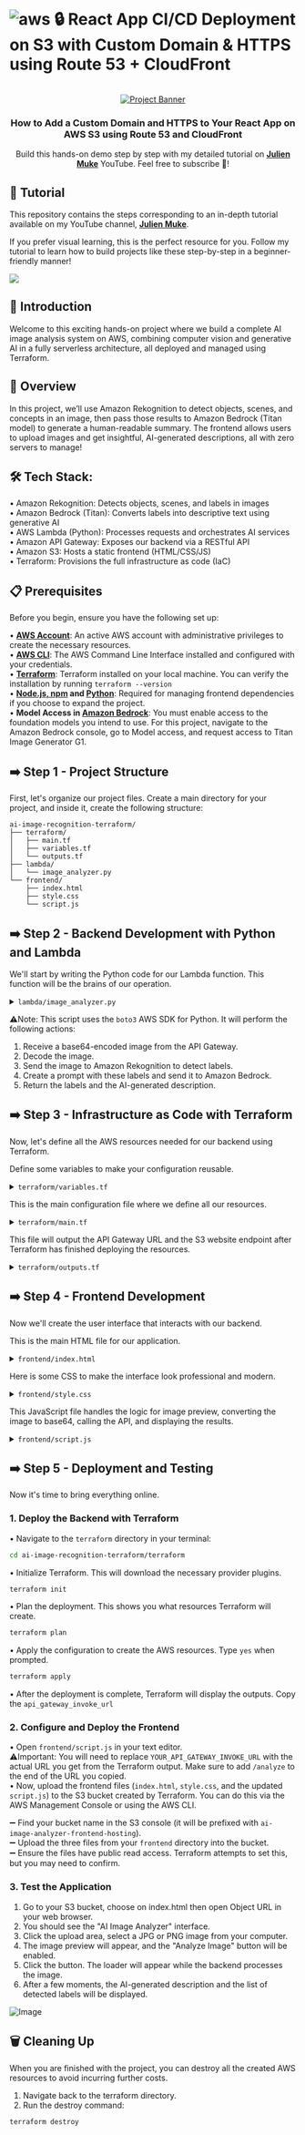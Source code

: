 # ![aws](https://github.com/julien-muke/Search-Engine-Website-using-AWS/assets/110755734/01cd6124-8014-4baa-a5fe-bd227844d263) 🔒 React App CI/CD Deployment on S3 with Custom Domain & HTTPS using Route 53 + CloudFront

<div align="center">

  <br />
    <a href="https://youtu.be/o4fNDCAqyzM" target="_blank">
      <img src="https://github.com/user-attachments/assets/3689d473-83a3-4304-9751-9cd68dcb9fc6" alt="Project Banner">
    </a>
  <br />

<h3 align="center">How to Add a Custom Domain and HTTPS to Your React App on AWS S3 using Route 53 and CloudFront</h3>

   <div align="center">
     Build this hands-on demo step by step with my detailed tutorial on <a href="http://www.youtube.com/@julienmuke/videos" target="_blank"><b>Julien Muke</b></a> YouTube. Feel free to subscribe 🔔!
    </div>
</div>

## 🚨 Tutorial

This repository contains the steps corresponding to an in-depth tutorial available on my YouTube
channel, <a href="http://www.youtube.com/@julienmuke/videos" target="_blank"><b>Julien Muke</b></a>.

If you prefer visual learning, this is the perfect resource for you. Follow my tutorial to learn how to build projects
like these step-by-step in a beginner-friendly manner!

<a href="https://youtu.be/o4fNDCAqyzM" target="_blank"><img src="https://github.com/sujatagunale/EasyRead/assets/151519281/1736fca5-a031-4854-8c09-bc110e3bc16d" /></a>

## <a name="introduction">🤖 Introduction</a>

Welcome to this exciting hands-on project where we build a complete AI image analysis system on AWS, combining computer vision and generative AI in a fully serverless architecture, all deployed and managed using Terraform.


## <a name="steps">🔎 Overview </a>
 
In this project, we’ll use Amazon Rekognition to detect objects, scenes, and concepts in an image, then pass those results to Amazon Bedrock (Titan model) to generate a human-readable summary. The frontend allows users to upload images and get insightful, AI-generated descriptions, all with zero servers to manage!

## <a name="steps">🛠 Tech Stack: </a>

• Amazon Rekognition: Detects objects, scenes, and labels in images<br>
• Amazon Bedrock (Titan): Converts labels into descriptive text using generative AI<br>
• AWS Lambda (Python): Processes requests and orchestrates AI services<br>
• Amazon API Gateway: Exposes our backend via a RESTful API<br>
• Amazon S3: Hosts a static frontend (HTML/CSS/JS)<br>
• Terraform: Provisions the full infrastructure as code (IaC)<br>

## <a name="pre">📋 Prerequisites </a>

Before you begin, ensure you have the following set up:
 
• **[AWS Account](https://aws.amazon.com/resources/create-account/)**: An active AWS account with administrative privileges to create the necessary resources.<br>
• **[AWS CLI](https://docs.aws.amazon.com/streams/latest/dev/setup-awscli.html)**: The AWS Command Line Interface installed and configured with your credentials.<br>
• **[Terraform](https://developer.hashicorp.com/terraform/install)**: Terraform installed on your local machine. You can verify the installation by running `terraform --version`<br>
• **[Node.js, npm](https://nodejs.org/en/download) and [Python](https://www.python.org/downloads/)**: Required for managing frontend dependencies if you choose to expand the project.<br>
• **Model Access in [Amazon Bedrock](https://aws.amazon.com/bedrock/)**: You must enable access to the foundation models you intend to use. For this project, navigate to the Amazon Bedrock console, go to Model access, and request access to Titan Image Generator G1.<br>

## ➡️ Step 1 - Project Structure

First, let's organize our project files. Create a main directory for your project, and inside it, create the following structure:

    ai-image-recognition-terraform/
    ├── terraform/
    │   ├── main.tf
    │   ├── variables.tf
    │   └── outputs.tf
    ├── lambda/
    │   └── image_analyzer.py
    └── frontend/
        ├── index.html
        ├── style.css
        └── script.js

## ➡️ Step 2 - Backend Development with Python and Lambda

We'll start by writing the Python code for our Lambda function. This function will be the brains of our operation.

<details>
<summary><code>lambda/image_analyzer.py</code></summary>

```py
import json
import boto3
import base64

# Initialize AWS clients
rekognition = boto3.client('rekognition')
bedrock_runtime = boto3.client('bedrock-runtime')

def lambda_handler(event, context):
    """
    This Lambda function analyzes an image provided as a base64 encoded string.
    It uses Rekognition to detect labels and Bedrock (Titan) to generate a
    human-readable description.
    """
    try:
        # Get the base64 encoded image from the request body
        body = json.loads(event.get('body', '{}'))
        image_base64 = body.get('image')

        if not image_base64:
            return {
                'statusCode': 400,
                'body': json.dumps({'error': 'No image provided in the request body.'})
            }

        # Decode the base64 string
        image_bytes = base64.b64decode(image_base64)

        # 1. Analyze image with AWS Rekognition
        rekognition_response = rekognition.detect_labels(
            Image={'Bytes': image_bytes},
            MaxLabels=10,
            MinConfidence=80
        )
        labels = [label['Name'] for label in rekognition_response['Labels']]

        if not labels:
             return {
                'statusCode': 200,
                'body': json.dumps({
                    'labels': [],
                    'description': "Could not detect any labels with high confidence. Please try another image."
                })
            }

        # 2. Enhance results with Amazon Bedrock
        # Create a prompt for the Titan model
        prompt = f"Based on the following labels detected in an image: {', '.join(labels)}. Please generate a single, descriptive sentence about the image."

        # Configure the payload for the Bedrock model
        bedrock_payload = {
            "inputText": prompt,
            "textGenerationConfig": {
                "maxTokenCount": 100,
                "stopSequences": [],
                "temperature": 0.7,
                "topP": 0.9
            }
        }

        # Invoke the Bedrock model
        bedrock_response = bedrock_runtime.invoke_model(
            body=json.dumps(bedrock_payload),
            modelId='amazon.titan-text-express-v1',
            contentType='application/json',
            accept='application/json'
        )

        response_body = json.loads(bedrock_response['body'].read())
        description = response_body['results'][0]['outputText'].strip()

        # 3. Return the results
        return {
            'statusCode': 200,
            'headers': {
                'Access-Control-Allow-Origin': '*', # Enable CORS
                'Access-Control-Allow-Headers': 'Content-Type',
                'Access-Control-Allow-Methods': 'OPTIONS,POST'
            },
            'body': json.dumps({
                'labels': labels,
                'description': description
            })
        }

    except Exception as e:
        return {
            'statusCode': 500,
            'body': json.dumps({'error': str(e)})
        }
```
</details>

⚠️Note: This script uses the `boto3` AWS SDK for Python. It will perform the following actions:
1. Receive a base64-encoded image from the API Gateway.
2. Decode the image.
3. Send the image to Amazon Rekognition to detect labels.
4. Create a prompt with these labels and send it to Amazon Bedrock.
5. Return the labels and the AI-generated description.


## ➡️ Step 3 - Infrastructure as Code with Terraform

Now, let's define all the AWS resources needed for our backend using Terraform.

Define some variables to make your configuration reusable.

<details>
<summary><code>terraform/variables.tf</code></summary>

```tf
variable "aws_region" {
  description = "The AWS region to deploy resources in."
  type        = string
  default     = "us-east-1"
}

variable "project_name" {
  description = "A unique name for the project to prefix resources."
  type        = string
  default     = "ai-image-analyzer"
}

variable "environment" {
  description = "Deployment environment (e.g., dev, staging, prod)."
  type        = string
  default     = "dev"
}
```
</details>

This is the main configuration file where we define all our resources.

<details>
<summary><code>terraform/main.tf</code></summary>

```tf
# ==============================================================================
# Provider Configuration
# ==============================================================================
terraform {
  required_providers {
    aws = {
      source  = "hashicorp/aws"
      version = "~> 5.0"
    }
  }
}

provider "aws" {
  region = var.aws_region
}

# ==============================================================================
# IAM Role and Policies for Lambda
# ==============================================================================
resource "aws_iam_role" "lambda_exec_role" {
  name = "${var.project_name}-lambda-exec-role"

  assume_role_policy = jsonencode({
    Version = "2012-10-17",
    Statement = [{
      Action = "sts:AssumeRole",
      Effect = "Allow",
      Principal = {
        Service = "lambda.amazonaws.com"
      }
    }]
  })
}

resource "aws_iam_policy" "lambda_logging_policy" {
  name        = "${var.project_name}-lambda-logging-policy"
  description = "IAM policy for Lambda to write logs to CloudWatch"

  policy = jsonencode({
    Version = "2012-10-17",
    Statement = [{
      Action = [
        "logs:CreateLogGroup",
        "logs:CreateLogStream",
        "logs:PutLogEvents"
      ],
      Effect   = "Allow",
      Resource = "arn:aws:logs:*:*:*"
    }]
  })
}

resource "aws_iam_policy" "lambda_ai_services_policy" {
  name        = "${var.project_name}-ai-services-policy"
  description = "IAM policy for Lambda to access Rekognition and Bedrock"

  policy = jsonencode({
    Version = "2012-10-17",
    Statement = [
      {
        Action   = "rekognition:DetectLabels",
        Effect   = "Allow",
        Resource = "*"
      },
      {
        Action   = "bedrock:InvokeModel",
        Effect   = "Allow",
        Resource = "arn:aws:bedrock:${var.aws_region}::foundation-model/amazon.titan-text-express-v1"
      }
    ]
  })
}

resource "aws_iam_role_policy_attachment" "lambda_logs_attach" {
  role       = aws_iam_role.lambda_exec_role.name
  policy_arn = aws_iam_policy.lambda_logging_policy.arn
}

resource "aws_iam_role_policy_attachment" "lambda_ai_services_attach" {
  role       = aws_iam_role.lambda_exec_role.name
  policy_arn = aws_iam_policy.lambda_ai_services_policy.arn
}

# ==============================================================================
# Lambda Function
# ==============================================================================
data "archive_file" "lambda_zip" {
  type        = "zip"
  source_dir  = "../lambda/"
  output_path = "${path.module}/image_analyzer.zip"
}

resource "aws_lambda_function" "image_analyzer_lambda" {
  filename      = data.archive_file.lambda_zip.output_path
  function_name = "${var.project_name}-function"
  role          = aws_iam_role.lambda_exec_role.arn
  handler       = "image_analyzer.lambda_handler"
  runtime       = "python3.9"
  timeout       = 30
  source_code_hash = data.archive_file.lambda_zip.output_base64sha256
}

# ==============================================================================
# API Gateway (Simplified for Lambda Proxy)
# ==============================================================================
resource "aws_api_gateway_rest_api" "api" {
  name        = "${var.project_name}-api"
  description = "API for the Image Analyzer"
}

resource "aws_api_gateway_resource" "resource" {
  rest_api_id = aws_api_gateway_rest_api.api.id
  parent_id   = aws_api_gateway_rest_api.api.root_resource_id
  path_part   = "analyze"
}

resource "aws_api_gateway_method" "method" {
  rest_api_id   = aws_api_gateway_rest_api.api.id
  resource_id   = aws_api_gateway_resource.resource.id
  http_method   = "POST"
  authorization = "NONE"
}

resource "aws_api_gateway_integration" "integration" {
  rest_api_id             = aws_api_gateway_rest_api.api.id
  resource_id             = aws_api_gateway_resource.resource.id
  http_method             = aws_api_gateway_method.method.http_method
  integration_http_method = "POST"
  type                    = "AWS_PROXY"
  uri                     = aws_lambda_function.image_analyzer_lambda.invoke_arn
}

# This OPTIONS method is still needed for the browser's preflight request for CORS
resource "aws_api_gateway_method" "options_method" {
  rest_api_id   = aws_api_gateway_rest_api.api.id
  resource_id   = aws_api_gateway_resource.resource.id
  http_method   = "OPTIONS"
  authorization = "NONE"
}

resource "aws_api_gateway_integration" "options_integration" {
  rest_api_id = aws_api_gateway_rest_api.api.id
  resource_id = aws_api_gateway_resource.resource.id
  http_method = aws_api_gateway_method.options_method.http_method
  type        = "MOCK"

  # The MOCK integration returns a success response with the necessary headers.
  request_templates = {
    "application/json" = "{\"statusCode\": 200}"
  }
}

resource "aws_api_gateway_method_response" "options_response" {
  rest_api_id = aws_api_gateway_rest_api.api.id
  resource_id = aws_api_gateway_resource.resource.id
  http_method = aws_api_gateway_method.options_method.http_method
  status_code = "200"

  response_parameters = {
    "method.response.header.Access-Control-Allow-Headers" = true,
    "method.response.header.Access-Control-Allow-Methods" = true,
    "method.response.header.Access-Control-Allow-Origin"  = true
  }
}

resource "aws_api_gateway_integration_response" "options_integration_response" {
  rest_api_id = aws_api_gateway_rest_api.api.id
  resource_id = aws_api_gateway_resource.resource.id
  http_method = aws_api_gateway_method.options_method.http_method
  status_code = aws_api_gateway_method_response.options_response.status_code

  response_parameters = {
    "method.response.header.Access-Control-Allow-Headers" = "'Content-Type,X-Amz-Date,Authorization,X-Api-Key,X-Amz-Security-Token'",
    "method.response.header.Access-Control-Allow-Methods" = "'OPTIONS,POST'",
    "method.response.header.Access-Control-Allow-Origin"  = "'*'"
  }
  depends_on = [aws_api_gateway_integration.options_integration]
}

# --- Deployment Resources ---

resource "aws_lambda_permission" "api_gateway_permission" {
  statement_id  = "AllowAPIGatewayInvoke"
  action        = "lambda:InvokeFunction"
  function_name = aws_lambda_function.image_analyzer_lambda.function_name
  principal     = "apigateway.amazonaws.com"
  source_arn    = "${aws_api_gateway_rest_api.api.execution_arn}/*/*"
}

resource "aws_api_gateway_deployment" "deployment" {
  rest_api_id = aws_api_gateway_rest_api.api.id

  # This ensures a new deployment happens when any part of the API changes.
   triggers = {
    redeployment = sha1(jsonencode([
      aws_api_gateway_resource.resource.id,
      aws_api_gateway_method.method.id,
      aws_api_gateway_integration.integration.id,
    ]))
  }
  lifecycle {
    create_before_destroy = true
  }
}

resource "aws_api_gateway_stage" "stage" {
  deployment_id = aws_api_gateway_deployment.deployment.id
  rest_api_id   = aws_api_gateway_rest_api.api.id
  stage_name    = "v1"
}

# ==============================================================================
# S3 Bucket for Frontend Hosting (Modern Syntax)
# ==============================================================================

resource "random_id" "bucket_suffix" {
  byte_length = 8
}

resource "aws_s3_bucket" "frontend_bucket" {
  bucket = "${var.project_name}-frontend-${random_id.bucket_suffix.hex}"
  force_destroy = true

  tags = {
    Name        = "${var.project_name}-frontend"
    Environment = var.environment
  }
}

resource "aws_s3_bucket_website_configuration" "frontend_website" {
  bucket = aws_s3_bucket.frontend_bucket.id

  index_document {
    suffix = "index.html"
  }

  error_document {
    key = "index.html"
  }

  depends_on = [aws_s3_bucket.frontend_bucket]
}

resource "aws_s3_bucket_public_access_block" "frontend_public_access" {
  bucket                  = aws_s3_bucket.frontend_bucket.id
  block_public_acls       = false
  block_public_policy     = false
  ignore_public_acls      = false
  restrict_public_buckets = false

  depends_on = [aws_s3_bucket.frontend_bucket]
}

resource "aws_s3_bucket_policy" "frontend_policy" {
  bucket = aws_s3_bucket.frontend_bucket.id

  policy = jsonencode({
    Version = "2012-10-17",
    Statement = [
      {
        Effect    = "Allow",
        Principal = "*",
        Action    = "s3:GetObject",
        Resource  = "${aws_s3_bucket.frontend_bucket.arn}/*"
      }
    ]
  })

  depends_on = [aws_s3_bucket_public_access_block.frontend_public_access]
}

# ==============================================================================
# Optional Output
# ==============================================================================
output "frontend_website_url" {
  value = aws_s3_bucket_website_configuration.frontend_website.website_endpoint
}
```
</details>

This file will output the API Gateway URL and the S3 website endpoint after Terraform has finished deploying the resources.

<details>
<summary><code>terraform/outputs.tf</code></summary>

```tf
output "api_gateway_url" {
  description = "The invoke URL of the deployed API"
  value       = aws_api_gateway_stage.stage.invoke_url
}

output "lambda_function_name" {
  description = "The name of the Lambda function"
  value       = aws_lambda_function.image_analyzer_lambda.function_name
}

output "frontend_bucket_name" {
  description = "The name of the S3 bucket hosting the frontend"
  value       = aws_s3_bucket.frontend_bucket.bucket
}

output "frontend_website_endpoint" {
  description = "The website endpoint of the frontend S3 bucket"
  value       = aws_s3_bucket_website_configuration.frontend_website.website_endpoint
}
```
</details>


## ➡️ Step 4 - Frontend Development

Now we'll create the user interface that interacts with our backend.

This is the main HTML file for our application.

<details>
<summary><code>frontend/index.html</code></summary>

```html
<!DOCTYPE html>
<html lang="en">
<head>
    <meta charset="UTF-8">
    <meta name="viewport" content="width=device-width, initial-scale=1.0">
    <title>AI Image Analyzer</title>
    <link rel="stylesheet" href="style.css">
</head>
<body>
    <div class="container">
        <header>
            <h1>AI-Powered Image Analyzer</h1>
            <p>Upload an image to detect labels with AWS Rekognition and get a description from Amazon Bedrock.</p>
        </header>

        <main>
            <div class="upload-area">
                <input type="file" id="imageUpload" accept="image/png, image/jpeg">
                <label for="imageUpload" id="uploadLabel">
                    <span>Click to select an image</span>
                </label>
                <button id="analyzeBtn" disabled>Analyze Image</button>
            </div>

            <div id="preview">
                <img id="imagePreview" src="#" alt="Image Preview">
            </div>

            <div id="results" class="hidden">
                <h2>Analysis Results</h2>
                <div id="loader" class="loader"></div>
                <div id="resultContent">
                     <h3>AI Generated Description:</h3>
                     <p id="description"></p>
                     <h3>Detected Labels:</h3>
                     <div id="labels"></div>
                </div>
            </div>
        </main>

        <footer>
            <p>Built with AWS Rekognition, Bedrock & Terraform</p>
        </footer>
    </div>
    <script src="script.js"></script>
</body>
</html>
```
</details>

Here is some CSS to make the interface look professional and modern.

<details>
<summary><code>frontend/style.css</code></summary>

```css
@import url('https://fonts.googleapis.com/css2?family=Roboto:wght@300;400;700&display=swap');

body {
    font-family: 'Roboto', sans-serif;
    background-color: #f0f2f5;
    color: #333;
    margin: 0;
    padding: 20px;
    display: flex;
    justify-content: center;
    align-items: center;
    min-height: 100vh;
}

.container {
    width: 100%;
    max-width: 800px;
    background-color: #ffffff;
    border-radius: 12px;
    box-shadow: 0 4px 20px rgba(0, 0, 0, 0.1);
    padding: 30px;
    box-sizing: border-box;
}

header {
    text-align: center;
    border-bottom: 1px solid #e0e0e0;
    padding-bottom: 20px;
    margin-bottom: 30px;
}

header h1 {
    color: #1a73e8;
    margin: 0;
}

.upload-area {
    text-align: center;
    margin-bottom: 30px;
}

#imageUpload {
    display: none;
}

#uploadLabel {
    display: block;
    padding: 30px;
    border: 2px dashed #1a73e8;
    border-radius: 8px;
    cursor: pointer;
    background-color: #f8f9fa;
    margin-bottom: 20px;
    transition: background-color 0.3s;
}

#uploadLabel:hover {
    background-color: #e8f0fe;
}

#uploadLabel span {
    font-size: 1.2em;
    font-weight: 500;
}

#analyzeBtn {
    background-color: #1a73e8;
    color: white;
    padding: 12px 25px;
    border: none;
    border-radius: 8px;
    font-size: 1em;
    cursor: pointer;
    transition: background-color 0.3s, box-shadow 0.3s;
    box-shadow: 0 2px 5px rgba(0,0,0,0.1);
}

#analyzeBtn:disabled {
    background-color: #cccccc;
    cursor: not-allowed;
}

#analyzeBtn:not(:disabled):hover {
    background-color: #155ab6;
    box-shadow: 0 4px 10px rgba(0,0,0,0.2);
}

#preview {
    text-align: center;
    margin-bottom: 30px;
}

#imagePreview {
    max-width: 100%;
    max-height: 400px;
    border-radius: 8px;
    display: none;
    box-shadow: 0 4px 15px rgba(0, 0, 0, 0.1);
}

#results {
    background-color: #f8f9fa;
    border-radius: 8px;
    padding: 20px;
}

#results.hidden {
    display: none;
}

#resultContent {
    display: none;
}

#description {
    font-size: 1.1em;
    line-height: 1.6;
    margin-bottom: 20px;
    font-style: italic;
    color: #555;
}

#labels {
    display: flex;
    flex-wrap: wrap;
    gap: 10px;
}

.label-tag {
    background-color: #e8f0fe;
    color: #1a73e8;
    padding: 8px 15px;
    border-radius: 20px;
    font-size: 0.9em;
    font-weight: 500;
}

.loader {
    border: 4px solid #f3f3f3;
    border-top: 4px solid #1a73e8;
    border-radius: 50%;
    width: 40px;
    height: 40px;
    animation: spin 1s linear infinite;
    margin: 20px auto;
}

@keyframes spin {
    0% { transform: rotate(0deg); }
    100% { transform: rotate(360deg); }
}

footer {
    text-align: center;
    margin-top: 30px;
    padding-top: 20px;
    border-top: 1px solid #e0e0e0;
    font-size: 0.9em;
    color: #888;
}
```
</details>

This JavaScript file handles the logic for image preview, converting the image to base64, calling the API, and displaying the results.

<details>
<summary><code>frontend/script.js</code></summary>

```js
document.addEventListener('DOMContentLoaded', () => {
    const imageUpload = document.getElementById('imageUpload');
    const uploadLabel = document.getElementById('uploadLabel');
    const analyzeBtn = document.getElementById('analyzeBtn');
    const imagePreview = document.getElementById('imagePreview');
    const previewContainer = document.getElementById('preview');
    const resultsContainer = document.getElementById('results');
    const loader = document.getElementById('loader');
    const resultContent = document.getElementById('resultContent');
    const descriptionEl = document.getElementById('description');
    const labelsEl = document.getElementById('labels');

    const API_ENDPOINT = 'YOUR_API_GATEWAY_INVOKE_URL'; // <-- IMPORTANT: REPLACE THIS

    let base64Image = null;

    imageUpload.addEventListener('change', (event) => {
        const file = event.target.files[0];
        if (file) {
            // Display image preview
            const reader = new FileReader();
            reader.onload = (e) => {
                imagePreview.src = e.target.result;
                imagePreview.style.display = 'block';
                uploadLabel.querySelector('span').textContent = file.name;
                analyzeBtn.disabled = false;
            };
            reader.readAsDataURL(file);

            // Convert image to base64 for sending to API
            const readerForBase64 = new FileReader();
            readerForBase64.onload = (e) => {
                // Remove the data URL prefix (e.g., "data:image/jpeg;base64,")
                base64Image = e.target.result.split(',')[1];
            };
            readerForBase64.readAsDataURL(file);
        }
    });

    analyzeBtn.addEventListener('click', async () => {
        if (!base64Image || API_ENDPOINT === 'YOUR_API_GATEWAY_INVOKE_URL') {
            alert('Please select an image first or configure the API endpoint in script.js.');
            return;
        }

        // Show loader and results section
        resultsContainer.classList.remove('hidden');
        loader.style.display = 'block';
        resultContent.style.display = 'none';
        descriptionEl.textContent = '';
        labelsEl.innerHTML = '';

        try {
            const response = await fetch(API_ENDPOINT, {
                method: 'POST',
                headers: {
                    'Content-Type': 'application/json',
                },
                body: JSON.stringify({ image: base64Image }),
            });

            if (!response.ok) {
                const errorData = await response.json();
                throw new Error(errorData.error || `HTTP error! status: ${response.status}`);
            }

            const data = await response.json();

            // Display results
            descriptionEl.textContent = data.description;
            data.labels.forEach(label => {
                const labelTag = document.createElement('div');
                labelTag.className = 'label-tag';
                labelTag.textContent = label;
                labelsEl.appendChild(labelTag);
            });

        } catch (error) {
            console.error('Error:', error);
            descriptionEl.textContent = `An error occurred: ${error.message}`;
        } finally {
            // Hide loader and show content
            loader.style.display = 'none';
            resultContent.style.display = 'block';
        }
    });
});
```
</details>


## ➡️ Step 5 - Deployment and Testing

Now it's time to bring everything online.

### 1. Deploy the Backend with Terraform

• Navigate to the `terraform` directory in your terminal:

```bash
cd ai-image-recognition-terraform/terraform
```

• Initialize Terraform. This will download the necessary provider plugins.

```bash
terraform init
```

• Plan the deployment. This shows you what resources Terraform will create.

```bash
terraform plan
```

• Apply the configuration to create the AWS resources. Type `yes` when prompted.

```bash
terraform apply
```

• After the deployment is complete, Terraform will display the outputs. Copy the `api_gateway_invoke_url`

### 2. Configure and Deploy the Frontend

• Open `frontend/script.js` in your text editor.<br>
⚠️Important: You will need to replace `YOUR_API_GATEWAY_INVOKE_URL` with the actual URL you get from the Terraform output. Make sure to add `/analyze` to the end of the URL you copied.<br>
• Now, upload the frontend files (`index.html`, `style.css`, and the updated `script.js`) to the S3 bucket created by Terraform. You can do this via the AWS Management Console or using the AWS CLI.<br>

➖ Find your bucket name in the S3 console (it will be prefixed with `ai-image-analyzer-frontend-hosting`).<br>
➖ Upload the three files from your `frontend` directory into the bucket.<br>
➖ Ensure the files have public read access. Terraform attempts to set this, but you may need to confirm.<br>

### 3. Test the Application

1. Go to your S3 bucket, choose on index.html then open Object URL in your web browser.
2. You should see the "AI Image Analyzer" interface.
3. Click the upload area, select a JPG or PNG image from your computer.
4. The image preview will appear, and the "Analyze Image" button will be enabled.
5. Click the button. The loader will appear while the backend processes the image.
6. After a few moments, the AI-generated description and the list of detected labels will be displayed.

![Image](https://github.com/user-attachments/assets/f5130fef-d343-40a7-998b-bc065078eb2c)

## 🗑️ Cleaning Up

When you are finished with the project, you can destroy all the created AWS resources to avoid incurring further costs.

1. Navigate back to the terraform directory.
2. Run the destroy command:

```bash
terraform destroy
```